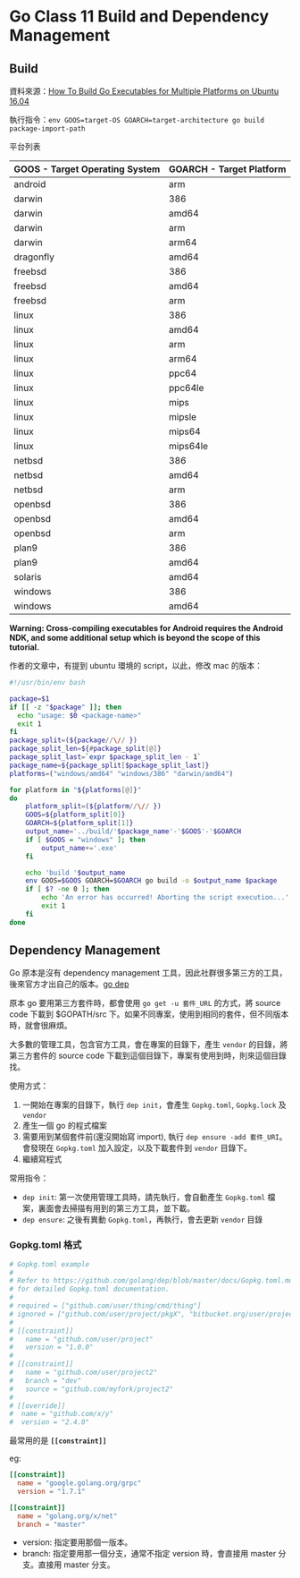 # Go Class 11 Build and Dependency Management

## Build

資料來源：[How To Build Go Executables for Multiple Platforms on Ubuntu 16.04](https://www.digitalocean.com/community/tutorials/how-to-build-go-executables-for-multiple-platforms-on-ubuntu-16-04)

執行指令：`env GOOS=target-OS GOARCH=target-architecture go build package-import-path`

平台列表

| GOOS - Target Operating System | GOARCH - Target Platform |
| - | -
| android | arm
| darwin | 386
| darwin | amd64
| darwin | arm
| darwin | arm64
| dragonfly | amd64
| freebsd | 386
| freebsd | amd64
| freebsd | arm
| linux | 386
| linux | amd64
| linux | arm
| linux | arm64
| linux | ppc64
| linux | ppc64le
| linux | mips
| linux | mipsle
| linux | mips64
| linux | mips64le
| netbsd | 386
| netbsd | amd64
| netbsd | arm
| openbsd | 386
| openbsd | amd64
| openbsd | arm
| plan9 | 386
| plan9 | amd64
| solaris | amd64
| windows | 386
| windows | amd64

**Warning: Cross-compiling executables for Android requires the Android NDK, and some additional setup which is beyond the scope of this tutorial.**

作者的文章中，有提到 ubuntu 環境的 script，以此，修改 mac 的版本：

```bash
#!/usr/bin/env bash

package=$1
if [[ -z "$package" ]]; then
  echo "usage: $0 <package-name>"
  exit 1
fi
package_split=(${package//\// })
package_split_len=${#package_split[@]}
package_split_last=`expr $package_split_len - 1`
package_name=${package_split[$package_split_last]}
platforms=("windows/amd64" "windows/386" "darwin/amd64")

for platform in "${platforms[@]}"
do
    platform_split=(${platform//\// })
    GOOS=${platform_split[0]}
    GOARCH=${platform_split[1]}
    output_name='../build/'$package_name'-'$GOOS'-'$GOARCH
    if [ $GOOS = "windows" ]; then
        output_name+='.exe'
    fi

    echo 'build '$output_name
    env GOOS=$GOOS GOARCH=$GOARCH go build -o $output_name $package
    if [ $? -ne 0 ]; then
        echo 'An error has occurred! Aborting the script execution...'
        exit 1
    fi
done
```

## Dependency Management

Go 原本是沒有 dependency management 工具，因此社群很多第三方的工具，後來官方才出自己的版本。[go dep](https://github.com/golang/dep)

原本 go 要用第三方套件時，都會使用 `go get -u 套件_URL` 的方式，將 source code 下載到 $GOPATH/src 下。如果不同專案，使用到相同的套件，但不同版本時，就會很麻煩。

大多數的管理工具，包含官方工具，會在專案的目錄下，產生 `vendor` 的目錄，將第三方套件的 source code 下載到這個目錄下，專案有使用到時，則來這個目錄找。

使用方式：

1. 一開始在專案的目錄下，執行 `dep init`，會產生 `Gopkg.toml`, `Gopkg.lock` 及 `vendor`
1. 產生一個 go 的程式檔案
1. 需要用到某個套件前(還沒開始寫 import), 執行 `dep ensure -add 套件_URI`。會發現在 `Gopkg.toml` 加入設定，以及下載套件到 `vendor` 目錄下。
1. 繼續寫程式

常用指令：

- `dep init`: 第一次使用管理工具時，請先執行，會自動產生 `Gopkg.toml` 檔案，裏面會去掃描有用到的第三方工具，並下載。
- `dep ensure`: 之後有異動 `Gopkg.toml`，再執行，會去更新 `vendor` 目錄

### Gopkg.toml 格式

```toml
# Gopkg.toml example
#
# Refer to https://github.com/golang/dep/blob/master/docs/Gopkg.toml.md
# for detailed Gopkg.toml documentation.
#
# required = ["github.com/user/thing/cmd/thing"]
# ignored = ["github.com/user/project/pkgX", "bitbucket.org/user/project/pkgA/pkgY"]
#
# [[constraint]]
#   name = "github.com/user/project"
#   version = "1.0.0"
#
# [[constraint]]
#   name = "github.com/user/project2"
#   branch = "dev"
#   source = "github.com/myfork/project2"
#
# [[override]]
#  name = "github.com/x/y"
#  version = "2.4.0"
```

最常用的是 **``[[constraint]]``**

eg:

```toml
[[constraint]]
  name = "google.golang.org/grpc"
  version = "1.7.1"

[[constraint]]
  name = "golang.org/x/net"
  branch = "master"
```

- version: 指定要用那個一版本。
- branch: 指定要用那一個分支，通常不指定 version 時，會直接用 master 分支。直接用 master 分支。